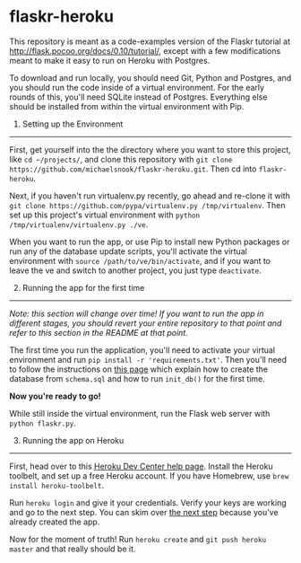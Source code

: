flaskr-heroku
=============

This repository is meant as a code-examples version of the Flaskr tutorial at
http://flask.pocoo.org/docs/0.10/tutorial/, except with a few modifications
meant to make it easy to run on Heroku with Postgres.

To download and run locally, you should need Git, Python and Postgres, and you should
run the code inside of a virtual environment. For the early rounds of this, you'll
need SQLite instead of Postgres. Everything else should be installed from within the virtual
environment with Pip.

1. Setting up the Environment
-----------------------------

First, get yourself into the the directory where you want to store this project,
like `cd ~/projects/`, and clone this repository with `git clone https://github.com/michaelsnook/flaskr-heroku.git`. Then cd into `flaskr-heroku`.

Next, if you haven't run virtualenv.py recently, go ahead and re-clone it with
`git clone https://github.com/pypa/virtualenv.py /tmp/virtualenv`. Then set up
this project's virtual environment with `python /tmp/virtualenv/virtualenv.py ./ve`.

When you want to run the app, or use Pip to install new Python packages or run
any of the database update scripts, you'll activate the virtual environment with
`source /path/to/ve/bin/activate`, and if you want to leave the ve and switch to another
project, you just type `deactivate`.

2. Running the app for the first time
-------------------------------------

*Note: this section will change over time! If you want to run the app in different
stages, you should revert your entire repository to that point and refer to this
section in the README at that point.*

The first time you run the application, you'll need to activate your virtual
environment and run `pip install -r 'requirements.txt'`. Then you'll need to
follow the instructions on [this page](http://flask.pocoo.org/docs/0.10/tutorial/dbinit/#tutorial-dbinit) which
explain how to create the database from `schema.sql` and how to run `init_db()`
for the first time.

**Now you're ready to go!**

While still inside the virtual environment, run the Flask web server
with `python flaskr.py`.

3. Running the app on Heroku
----------------------------

First, head over to this [Heroku Dev Center help page](https://devcenter.heroku.com/articles/getting-started-with-python#set-up).
Install the Heroku toolbelt, and set up a free Heroku account. If you have
Homebrew, use `brew install heroku-toolbelt`.

Run `heroku login` and give it your credentials. Verify your keys are working and go to the next step. You can skim over [the next step](https://devcenter.heroku.com/articles/getting-started-with-python#prepare-the-app)
because you've already created the app.

Now for the moment of truth! Run `heroku create` and `git push heroku master`
and that really should be it.

